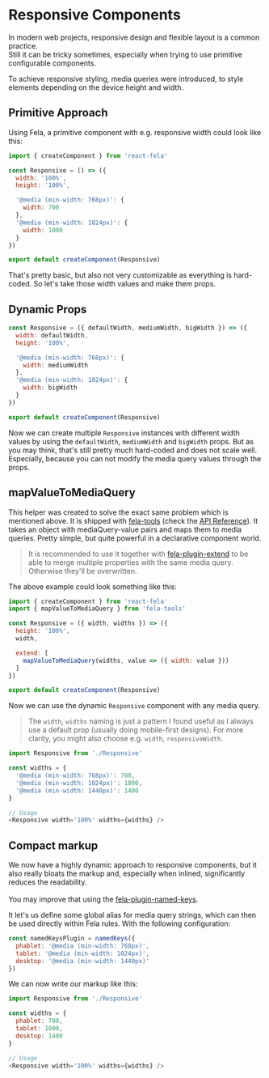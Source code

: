 # Responsive Components

In modern web projects, responsive design and flexible layout is a common practice.<br>
Still it can be tricky sometimes, especially when trying to use primitive configurable components.

To achieve responsive styling, media queries were introduced, to style elements depending on the device height and width.

## Primitive Approach
Using Fela, a primitive component with e.g. responsive width could look like this:

```javascript
import { createComponent } from 'react-fela'

const Responsive = () => ({
  width: '100%',
  height: '100%',

  '@media (min-width: 768px)': {
    width: 700
  },
  '@media (min-width: 1024px)': {
    width: 1000
  }
})

export default createComponent(Responsive)
```

That's pretty basic, but also not very customizable as everything is hard-coded. So let's take those width values and make them props.

## Dynamic Props

```javascript
const Responsive = ({ defaultWidth, mediumWidth, bigWidth }) => ({
  width: defaultWidth,
  height: '100%',

  '@media (min-width: 768px)': {
    width: mediumWidth
  },
  '@media (min-width: 1024px)': {
    width: bigWidth
  }
})

export default createComponent(Responsive)
```

Now we can create multiple `Responsive` instances with different width values by using the `defaultWidth`, `mediumWidth` and `bigWidth` props. But as you may think, that's still pretty much hard-coded and does not scale well. Especially, because you can not modify the media query values through the props.

## mapValueToMediaQuery
This helper was created to solve the exact same problem which is mentioned above. It is shipped with [fela-tools](https://github.com/robinweser/fela/tree/master/packages/fela-tools) (check the [API Reference](https://github.com/robinweser/fela/blob/master/packages/fela-tools/docs/mapValueToMediaQuery.md)).
It takes an object with mediaQuery-value pairs and maps them to media queries. Pretty simple, but quite powerful in a declarative component world.

> It is recommended to use it together with [fela-plugin-extend](https://github.com/robinweser/fela/tree/master/packages/fela-plugin-extend) to be able to merge multiple properties with the same media query. Otherwise they'll be overwritten.

The above example could look something like this:

```javascript
import { createComponent } from 'react-fela'
import { mapValueToMediaQuery } from 'fela-tools'

const Responsive = ({ width, widths }) => ({
  height: '100%',
  width,

  extend: [
    mapValueToMediaQuery(widths, value => ({ width: value }))
  ]
})

export default createComponent(Responsive)
```

Now we can use the dynamic `Responsive` component with any media query.

> The `width`, `widths` naming is just a pattern I found useful as I always use a default prop (usually doing mobile-first designs). For more clarity, you might also choose e.g. `width`, `responsiveWidth`.

```javascript
import Responsive from './Responsive'

const widths = {
  '@media (min-width: 768px)': 700,
  '@media (min-width: 1024px)': 1000,
  '@media (min-width: 1440px)': 1400
}

// Usage
<Responsive width='100%' widths={widths} />
```

## Compact markup
We now have a highly dynamic approach to responsive components, but it also really bloats the markup and, especially when inlined, significantly reduces the readability.<br><br>
You may improve that using the [fela-plugin-named-keys](https://github.com/robinweser/fela/tree/master/packages/fela-plugin-named-keys).

It let's us define some global alias for media query strings, which can then be used directly within Fela rules. With the following configuration:

```javascript
const namedKeysPlugin = namedKeys({
  phablet: '@media (min-width: 768px)',
  tablet: '@media (min-width: 1024px)',
  desktop: '@media (min-width: 1440px)'
})
```
We can now write our markup like this:
```javascript
import Responsive from './Responsive'

const widths = {
  phablet: 700,
  tablet: 1000,
  desktop: 1400
}

// Usage
<Responsive width='100%' widths={widths} />
```
